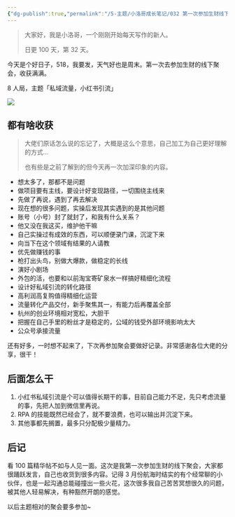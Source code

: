 ```yaml
---
{"dg-publish":true,"permalink":"/5-主题/小洛哥成长笔记/032 第一次参加生财线下聚会！/","tags":["小洛哥成长笔记"],"noteIcon":"1","created":"2024-05-18","updated":"2024-05-18"}
---
```



> 大家好，我是小洛哥，一个刚刚开始每天写作的新人。
> 
> 日更 100 天，第 32 天。

今天是个好日子，518，我要发，天气好也是周末。第一次去参加生财的线下聚会，收获满满。

8 人局，主题「私域流量，小红书引流」

![](http://img.xlg.life/images%2F2024%2F05%2F18%2F20240518195306-f8846c78758e21488987f6add07ea9c8.png)

## 都有啥收获
> 大佬们原话怎么说的忘记了，大概是这么个意思，自己加工为自己更好理解的方式...
> 
> 也有些是之前了解到的但今天再一次加深印象的内容。

- 想太多了，那都不是问题
- 做项目要有主线，要设计好变现路径，一切围绕主线来
- 先做了再说，遇到了再去解决
- 现在想的很多问题，实操后发现其实遇到的是其他问题
- 账号（小号）封了就封了，和我有什么关系？
- 他又没在我这买，维护他干嘛
- 自己实操过有成效的东西，可以顺便录门课，沉淀下来
- 向当下在这个领域有结果的人请教
- 优先做赚钱的事
- 枪打出头鸟，别做大爆款，做稳定的长线
- 演好小剧场
- 外包的活，也要和以前淘宝寄矿泉水一样搞好精细化流程
- 设计好私域引流的转化路径
- 高利润高复购值得精细化运营
- 流量转化产品交付，新手聚焦其一，有能力后再覆盖全部
- 杭州的创业环境相对宽松，大胆干
- 把握在自己手里的粉丝才是稳定的，公域的钱受外部环境影响太大
- 公众号承接流量

 还有好多，一时想不起来了，下次再参加聚会要做好记录。非常感谢各位大佬的分享，很干！

## 后面怎么干
1. 小红书私域引流是个可以值得长期干的事，目前自己能力不足，先只考虑流量的事，先把人加到微信里再说。
2. RPA 的技能既然已经会了，就不要浪费，也可以输出并沉淀下来。
3. 其他事都先搁置，最多只分配极少量精力。

## 后记
看 100 篇精华帖不如与人见一面。这次是我第一次参加生财的线下聚会，大家都很踊跃发言，自己也收货到很多内容。记得 3 月份航海时结实的有个经常聊的小伙伴，也是一起沟通总能碰撞出一些火花，这次很多我自己苦苦冥想很久的问题，被其他人轻易解决，有种豁然开朗的感觉。

以后主题相对的聚会要多参加~